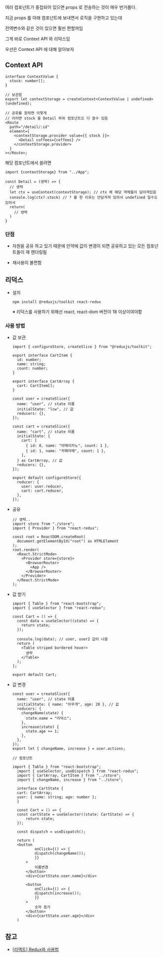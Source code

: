 여러 컴포넌트가 중첩되어 있으면 props 로 전송하는 것이 매우 번거롭다.

지금 props 를 아래 컴포넌트에 보내면서 로직을 구현하고 있는데

전역변수와 같은 것이 있으면 훨씬 편할꺼임

그게 바로 Context API 와 리덕스임

우선은 Context API 에 대해 알아보자

## Context API

```tsx
interface ContextValue {
  stock: number[];
}

// 보관함
export let contextStorage = createContext<ContextValue | undefined>(undefined);

// 공유를 원하면 이렇게
// 이러면 stock 을 Detail 하위 컴포넌트도 다 쓸수 있음
<Route
  path="/detail/:id"
  element={
    <contextStorage.provider value={{ stock }}>
      <Detail coffees={coffees} />
    </contextStorage.provider>
  }
></Route>;
```

해당 컴포넌트에서 쓸려면

```tsx
import {contextStorage} from "../App";

const Detail = (생략) => {
  // 생략
  let ctx = useContext(contextStorage); // ctx 에 해당 객체들이 담아져있음
  console.log(ctx?.stock) // ? 를 한 이유는 안담겨져 있어서 undefined 일수도 있어서
  return(
    // 생략
  )
}
```

### 단점

- 자원을 공유 하고 있기 때문에 만약에 값이 변경이 되면 공유하고 있는 모든 컴포넌트들이 재 렌더링됨

- 재사용이 불편함

## 리덕스

- 설치

  ```
  npm install @reduxjs/toolkit react-redux
  ```

  ※ 리덕스를 사용하기 위해선 react, react-dom 버전이 18 이상이여야함

### 사용 방법

- 값 보관

  ```tsx
  import { configureStore, createSlice } from "@reduxjs/toolkit";

  export interface CartItem {
    id: number;
    name: string;
    count: number;
  }

  export interface CartArray {
    cart: CartItem[];
  }

  const user = createSlice({
    name: "user", // state 이름
    initialState: "lcw", // 값
    reducers: {},
  });

  const cart = createSlice({
    name: "cart", // state 이름
    initialState: {
      cart: [
        { id: 0, name: "아메리카노", count: 1 },
        { id: 1, name: "카페라떼", count: 1 },
      ],
    } as CartArray, // 값
    reducers: {},
  });

  export default configureStore({
    reducer: {
      user: user.reducer,
      cart: cart.reducer,
    },
  });
  ```

- 공유

  ```tsx
  // 생략..
  import store from "./store";
  import { Provider } from "react-redux";

  const root = ReactDOM.createRoot(
    document.getElementById("root") as HTMLElement
  );
  root.render(
    <React.StrictMode>
      <Provider store={store}>
        <BrowserRouter>
          <App />
        </BrowserRouter>
      </Provider>
    </React.StrictMode>
  );
  ```

- 값 받기

  ```tsx
  import { Table } from "react-bootstrap";
  import { useSelector } from "react-redux";

  const Cart = () => {
    const data = useSelector((state) => {
      return state;
    });

    console.log(data); // user, user2 값이 나옴
    return (
      <Table striped bordered hover>
        생략
      </Table>
    );
  };

  export default Cart;
  ```

- 값 변경

  ```tsx
  const user = createSlice({
    name: "user", // state 이름
    initialState: { name: "아무개", age: 20 }, // 값
    reducers: {
      changeName(state) {
        state.name = "리덕스";
      },
      increase(state) {
        state.age += 1;
      },
    },
  });
  export let { changeName, increase } = user.actions;

  // 컴포넌트

  import { Table } from "react-bootstrap";
    import { useSelector, useDispatch } from "react-redux";
    import { CartArray, CartItem } from "../store";
    import { changeName, increase } from "../store";

    interface CartState {
    cart: CartArray;
    user: { name: string; age: number };
    }

    const Cart = () => {
    const cartState = useSelector((state: CartState) => {
        return state;
    });

    const dispatch = useDispatch();

    return (
    <button
            onClick={() => {
            dispatch(changeName());
            }}
        >
            이름변경
        </button>
        <div>{cartState.user.name}</div>

        <button
            onClick={() => {
            dispatch(increase());
            }}
        >
            숫자 증가
        </button>
        <div>{cartState.user.age}</div>
    )
  ```

## 참고

- [[리액트] Redux와 사용법](https://medium.com/@heoh06/리액트-redux와-사용법-731853fc3cd4)
